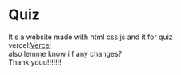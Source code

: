 # Quiz
It s a website made with html css js and it for quiz<br>
vercel:[Vercel](https://quiz-vercel-beige.vercel.app/)<br>
also lemme know i f any changes?<br>
Thank youu!!!!!!!
